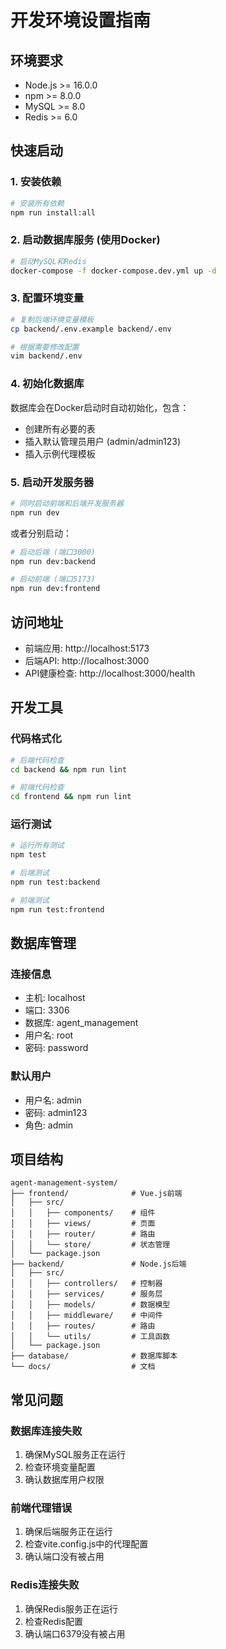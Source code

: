 # 开发环境设置指南

## 环境要求

- Node.js >= 16.0.0
- npm >= 8.0.0
- MySQL >= 8.0
- Redis >= 6.0

## 快速启动

### 1. 安装依赖

```bash
# 安装所有依赖
npm run install:all
```

### 2. 启动数据库服务 (使用Docker)

```bash
# 启动MySQL和Redis
docker-compose -f docker-compose.dev.yml up -d
```

### 3. 配置环境变量

```bash
# 复制后端环境变量模板
cp backend/.env.example backend/.env

# 根据需要修改配置
vim backend/.env
```

### 4. 初始化数据库

数据库会在Docker启动时自动初始化，包含：
- 创建所有必要的表
- 插入默认管理员用户 (admin/admin123)
- 插入示例代理模板

### 5. 启动开发服务器

```bash
# 同时启动前端和后端开发服务器
npm run dev
```

或者分别启动：

```bash
# 启动后端 (端口3000)
npm run dev:backend

# 启动前端 (端口5173)
npm run dev:frontend
```

## 访问地址

- 前端应用: http://localhost:5173
- 后端API: http://localhost:3000
- API健康检查: http://localhost:3000/health

## 开发工具

### 代码格式化

```bash
# 后端代码检查
cd backend && npm run lint

# 前端代码检查
cd frontend && npm run lint
```

### 运行测试

```bash
# 运行所有测试
npm test

# 后端测试
npm run test:backend

# 前端测试
npm run test:frontend
```

## 数据库管理

### 连接信息

- 主机: localhost
- 端口: 3306
- 数据库: agent_management
- 用户名: root
- 密码: password

### 默认用户

- 用户名: admin
- 密码: admin123
- 角色: admin

## 项目结构

```
agent-management-system/
├── frontend/              # Vue.js前端
│   ├── src/
│   │   ├── components/    # 组件
│   │   ├── views/         # 页面
│   │   ├── router/        # 路由
│   │   └── store/         # 状态管理
│   └── package.json
├── backend/               # Node.js后端
│   ├── src/
│   │   ├── controllers/   # 控制器
│   │   ├── services/      # 服务层
│   │   ├── models/        # 数据模型
│   │   ├── middleware/    # 中间件
│   │   ├── routes/        # 路由
│   │   └── utils/         # 工具函数
│   └── package.json
├── database/              # 数据库脚本
└── docs/                  # 文档
```

## 常见问题

### 数据库连接失败

1. 确保MySQL服务正在运行
2. 检查环境变量配置
3. 确认数据库用户权限

### 前端代理错误

1. 确保后端服务正在运行
2. 检查vite.config.js中的代理配置
3. 确认端口没有被占用

### Redis连接失败

1. 确保Redis服务正在运行
2. 检查Redis配置
3. 确认端口6379没有被占用
